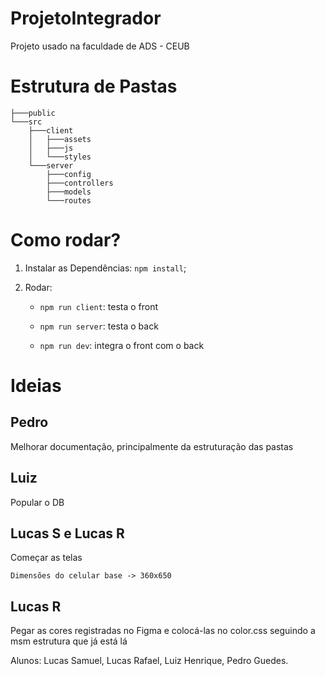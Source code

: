 # ProjetoIntegrador
Projeto usado na faculdade de ADS - CEUB

# Estrutura de Pastas
```
├───public
└───src
    ├───client
    │   ├───assets
    │   ├───js
    │   └───styles
    └───server
        ├───config
        ├───controllers
        ├───models
        └───routes
```
<!-- 
1. **Config:** faz as configurações necessárias para a comunicação com DB;

2. **Controllers:** trabalha com as requisições do usuário;

3. **Model:** estrutura das classes que serão usadas no DB;

4. **Routes:** cria os endpoints e vincula às função que serão usadas em cada objeto; -->


# Como rodar?
1. Instalar as Dependências: ```npm install```;
2. Rodar:

    - ```npm run client```: testa o front
    
    - ```npm run server```: testa o back
    
   - ```npm run dev```: integra o front com o back

# Ideias

## Pedro
Melhorar documentação, principalmente da estruturação das pastas

## Luiz
Popular o DB

## Lucas S e Lucas R
Começar as telas

    Dimensões do celular base -> 360x650

## Lucas R
Pegar as cores registradas no Figma e colocá-las no color.css seguindo a msm estrutura que já está lá

Alunos: Lucas Samuel, Lucas Rafael, Luiz Henrique, Pedro Guedes.
